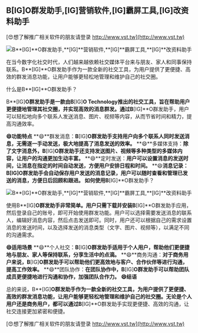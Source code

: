 ## **B**[IG]**O群发助手,**[IG]**营销软件,**[IG]**霸屏工具,**[IG]**改资料助手**

[😍想了解推广相关软件的朋友请登录 http://www.vst.tw](http://www.vst.tw)

 <center><img src="https://vst.tw/MP4/tuiguang/png/8.png" alt="B**[IG]**O群发助手,**[IG]**营销软件,**[IG]**霸屏工具,**[IG]**改资料助手"></center>

在当今数字化社交时代，人们越来越依赖社交媒体平台来与朋友、家人和同事保持联系。B**[IG]**O群发助手作为一款全新的社交工具，为用户提供了更便捷、高效的群发消息功能，让用户能够更轻松地管理和维护自己的社交圈。

什么是B**[IG]**O群发助手？

B**[IG]**O群发助手是一款由B**[IG]**O Technology推出的社交工具，旨在帮助用户更便捷地管理其社交圈，并实现高效的消息群发。通过B**[IG]**O群发助手，用户可以轻松地向多个联系人发送消息、图片、视频等内容，从而节省时间和精力，提高沟通效率。

**😄功能特点**
**😄**群发消息：**B**[IG]**O群发助手支持用户向多个联系人同时发送消息，无需逐一手动发送，极大地提高了消息发送的效率。**
**😄**多媒体支持：**除了文字消息外，B**[IG]**O群发助手还支持发送图片、视频等多种类型的多媒体内容，让用户的沟通更加生动丰富。**
**😄**定时发送：**用户可以设置消息的发送时间，让消息在指定的时间自动发送，方便用户安排日程和时间。**
**😄**消息记录：**B**[IG]**O群发助手会自动保存用户发送的消息记录，用户可以随时查看和管理已发送的消息，方便日后回顾和跟进。**
如何使用B**[IG]**O群发助手？

 <center><img src="https://vst.tw/MP4/tuiguang/png/5.png" alt="B**[IG]**O群发助手,**[IG]**营销软件,**[IG]**霸屏工具,**[IG]**改资料助手"></center>

使用B**[IG]**O群发助手非常简单。用户只需下载并安装B**[IG]**O群发助手应用，然后登录自己的账号，即可开始使用群发功能。用户可以选择需要发送消息的联系人，编辑好消息内容，然后点击发送即可。同时，用户还可以根据自己的需求设置消息的发送时间，以及选择发送的消息类型（文字、图片、视频等），以满足不同的沟通需求。

**😄适用场景**
**😄**个人社交：**B**[IG]**O群发助手适用于个人用户，帮助他们更便捷地与朋友、家人等保持联系，分享生活中的点滴。**
**😄**商务沟通：**对于商务用户来说，B**[IG]**O群发助手可以帮助他们更高效地与客户、合作伙伴等进行沟通，提高工作效率。**
**😄**团队协作：**在团队协作中，B**[IG]**O群发助手可以帮助团队成员更便捷地进行沟通和协作，加强团队合作力。**
**😄结语**

总的来说，B**[IG]**O群发助手作为一款全新的社交工具，为用户提供了更便捷、高效的群发消息功能，让用户能够更轻松地管理和维护自己的社交圈。无论是个人用户还是商务用户，都可以通过B**[IG]**O群发助手实现更便捷、高效的沟通，让社交连接更加紧密和便捷。

[😍想了解推广相关软件的朋友请登录 http://www.vst.tw](http://www.vst.tw)



